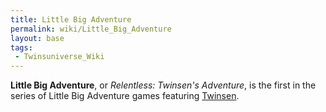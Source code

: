 ```yaml
---
title: Little Big Adventure
permalink: wiki/Little_Big_Adventure
layout: base
tags:
 - Twinsuniverse_Wiki
---
```


**Little Big Adventure**, or *Relentless: Twinsen's Adventure*, is the
first in the series of Little Big Adventure games featuring
[Twinsen](Twinsen "wikilink").
